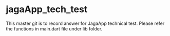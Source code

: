 # jagaApp_tech_test

This master git is to record answer for JagaApp technical test. 
Please refer the functions in main.dart file under lib folder.
